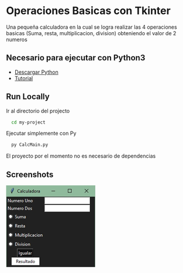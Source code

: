 # Operaciones Basicas con Tkinter

Una pequeña calculadora en la cual se logra realizar las 4 operaciones basicas
(Suma, resta, multiplicacion, division) obteniendo el valor de 2 numeros
## Necesario para ejecutar con Python3

- [Descargar Python](https://www.python.org/downloads/)
- [Tutorial](https://www.youtube.com/watch?v=BNcpRwxH8So)
## Run Locally

Ir al directorio del projecto

```bash
  cd my-project
```

Ejecutar simplemente con Py

```bash
  py CalcMain.py
```

El proyecto por el momento no es necesario de dependencias


  
## Screenshots

![App Screenshot](https://github.com/OctavioBenjamin/Calculadora-Tk-Py/blob/main/Screenshot_1.jpg)

  

